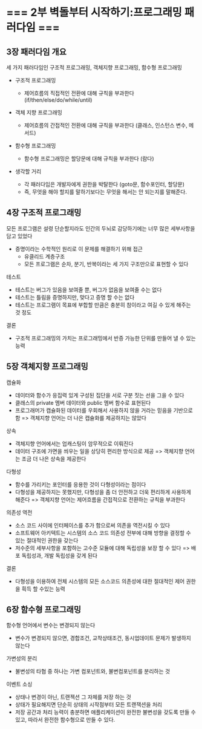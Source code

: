 # === 2부 벽돌부터 시작하기:프로그래밍 패러다임 ===

## 3장 패러다임 개요

세 가지 패러다임인 구조적 프로그래밍, 객체지향 프로그래밍, 함수형 프로그래밍
- 구조적 프로그래밍
  - 제어흐름의 직접적인 전환에 대해 규칙을 부과한다 (if/then/else/do/while/until)
- 객체 지향 프로그래밍
  - 제어흐름의 간접적인 전환에 대해 규칙을 부과한다 (클래스, 인스턴스 변수, 메서드)
- 함수형 프로그래밍
  - 함수형 프로그래밍은 할당문에 대해 규칙을 부과한다 (람다)

- 생각할 거리
  - 각 패러다임은 개발자에게 권한을 박탈한다 (goto문, 함수포인터, 할당문)
  - 즉, 무엇을 해야 할지를 말하기보다는 무엇을 해서는 안 되는지를 말해준다.

## 4장 구조적 프로그래밍

모든 프로그램은 설령 단순할지라도 인간의 두뇌로 감당하기에는 너무 많은 세부사항을 담고 있었다
 - 증명이라는 수학적인 원리로 이 문제를 해결하기 위해 접근
   - 유클리드 계층구조
   - 모든 프로그램은 순차, 분기, 반복이라는 세 가지 구조만으로 표현할 수 있다

테스트
 - 테스트는 버그가 있음을 보여줄 뿐, 버그가 없음을 보여줄 수는 없다
 - 테스트는 틀림을 증명하지만, 맞다고 증명 할 수는 없다
 - 테스트는 프로그램이 목표에 부합할 만큼은 충분히 참이라고 여길 수 있게 해주는 것 정도

결론
 - 구조적 프로그래밍의 가치는 프로그래밍에서 반증 가능한 단위를 만들어 낼 수 있는 능력　

## 5장 객체지향 프로그래밍

캡슐화
 - 데이터와 함수가 응집력 있게 구성된 집단을 서로 구분 짓는 선을 그을 수 있다
 - 클래스의 private 멤버 데이터와 public 멤버 함수로 표현된다
 - 프로그래머가 캡슐화된 데이터를 우회해서 사용하지 않을 거라는 믿음을 기반으로 함
 => 객체지향 언어는 더 나은 캡슐화를 제공하지는 않았다

상속
 - 객체지향 언어에서는 업캐스팅이 암무적으로 이뤄진다
 - 데이터 구조에 가면을 씌우는 일을 상당히 편리한 방식으로 제공
 => 객체지향 언어는 조금 더 나은 상속을 제공한다

다형성
 - 함수를 가리키는 포인터를 응용한 것이 다형성이라는 점이다
 - 다형성을 제공하지는 못했지만, 다형성을 좀 더 안전하고 더욱 편리하게 사용하게 해준다
 => 객체지향 언어는 제어흐름을 간접적으로 전환하는 규칙을 부과한다

의존성 역전
 - 소스 코드 사이에 인터페이스를 추가 함으로써 의존을 역전시킬 수 있다
 - 소프트웨어 아키텍트는 시스템의 소스 코드 의존성 전부에 대해 방향을 결정할 수 있는 절대적인 권한을 갖는다
 - 저수준의 세부사항을 포함하는 고수준 모듈에 대해 독립성을 보장 할 수 있다
 => 배포 독립성과, 개발 독립성을 갖게 된다

결론 
 - 다형성을 이용하여 전체 시스템의 모든 소스코드 의존성에 대한 절대적인 제어 권한을 흭득 할 수있는 능력

## 6장 함수형 프로그래밍

함수형 언어에서 변수는 변경되지 않는다
 - 변수가 변경되지 않으면, 경합조건, 교착상태조건, 동시업데이트 문제가 발생하지 않는다
 
가변성의 분리
 - 불변성의 타협 중 하나는 가변 컴포넌트와, 불변컴포넌트를 분리하는 것

이벤트 소싱
 - 상태나 변경이 아닌, 트랜젝션 그 자체를 저장 하는 것
 - 상태가 필요해지면 단순히 상태의 시작점부터 모든 트랜잭션을 처리
 - 저장 공간과 처리 능력이 충분하면 애플리케이션이 완전한 불변성을 갖도록 만들 수 있고, 따라서 완전한 함수형으로 만들 수 있다.
